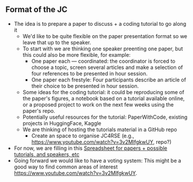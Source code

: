 ## Format of the JC
* The idea is to prepare a paper to discuss + a coding tutorial to go along it
    * We'd like to be quite flexible on the paper presentation format so we leave that up to the speaker. 
    * To start with we are thinking one speaker preenting one paper, but this could also be more flexible, for example:  
        *  One paper each — coordinated: the coordinator is forced to choose a topic, screen several articles and make a selection of four references to be presented in hour session.
        * One paper each frestyle: Four participants describe an article of their choice to be presented in hour session.
    * Some ideas for the coding tutorial: it could be reproducing some of the paper's figures, a notebook based on a tutorial available online, or a proposed project to work on the next few weeks using the paper's repo.
    * Potentially useful resources for the tutorial: PaperWithCode, existing projects in HuggingFace, Kaggle
    * We are thinking of hosting the tutorials material in a GitHub repo
        * Create an space to organise JC4RSE (e.g., https://www.youtube.com/watch?v=3v2MlfgkwUY, repo?) 
* For now, we are filling in this [Spreadsheet for papers + possible tutorials, and speakers, etc](https://liveuclac-my.sharepoint.com/:x:/g/personal/ccaemxo_ucl_ac_uk/Eb45VIEdVnFKhrKeyKOAEBIBip0HSNdSq8EAvZv-oO9n3w?e=3WQF1d) 
* Going forward we would like to have a voting system: This might be a good way to find common areas of interest https://www.youtube.com/watch?v=3v2MlfgkwUY.
